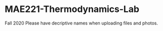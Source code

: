 # MAE221-Thermodynamics-Lab
Fall 2020
Please have decriptive names when uploading files and photos.

